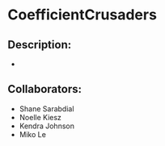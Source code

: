 # CoefficientCrusaders

## Description:
- 
## Collaborators:
- Shane Sarabdial
- Noelle Kiesz
- Kendra Johnson
- Miko Le
